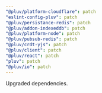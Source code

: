 ```yaml
---
"@pluv/platform-cloudflare": patch
"eslint-config-pluv": patch
"@pluv/persistance-redis": patch
"@pluv/addon-indexeddb": patch
"@pluv/platform-node": patch
"@pluv/pubsub-redis": patch
"@pluv/crdt-yjs": patch
"@pluv/client": patch
"@pluv/react": patch
"pluv": patch
"@pluv/io": patch
---
```


Upgraded dependencies.
